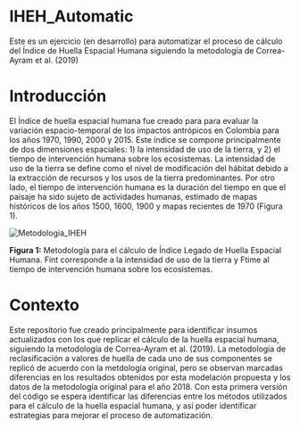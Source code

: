 # IHEH_Automatic
Este es un ejercicio (en desarrollo) para automatizar el proceso de cálculo del Índice de Huella Espacial Humana siguiendo la metodología de Correa-Ayram et al. (2019)

# Introducción
El Índice de huella espacial humana fue creado para para evaluar la variación espacio-temporal de los impactos antrópicos en Colombia para los años 1970, 1990, 2000 y 2015. Este índice se compone principalmente de dos dimensiones espaciales: 1) la intensidad de uso de la tierra, y 2) el tiempo de intervención humana sobre los ecosistemas. La intensidad de uso de la tierra se define como el nivel de modificación del hábitat debido a la extracción de recursos y los usos de la tierra predominantes. Por otro lado, el tiempo de intervención humana es la duración del tiempo en que el paisaje ha sido sujeto de actividades humanas, estimado de mapas históricos de los años 1500, 1600, 1900 y mapas recientes de 1970 (Figura 1).


![Metodologia_IHEH](https://github.com/lhromeroj-IAVH/IHEH_Automatic/assets/84154963/ba0ec1d3-091d-4bbb-a97d-8a1fbc5f901e)


**Figura 1:** Metodología para el cálculo de Índice Legado de Huella Espacial Humana. Fint corresponde a la intensidad de uso de la tierra y Ftime al tiempo de intervención humana sobre los ecosistemas.

# Contexto 
Este repositorio fue creado principalmente para identificar insumos actualizados con los que replicar el cálculo de la huella espacial humana, siguiendo la metodología de Correa-Ayram et al. (2019). La metodología de reclasificación a valores de huella de cada uno de sus componentes se replicó de acuerdo con la metdología original, pero se observan marcadas diferencias en los resultados obtenidos por esta modelación propuesta y los datos de la metodología original para el año 2018. Con esta primera versión del código se espera identificar las diferencias entre los métodos utilizados para el cálculo de la huella espacial humana, y así poder identificar estrategias para mejorar el proceso de automatización. 


